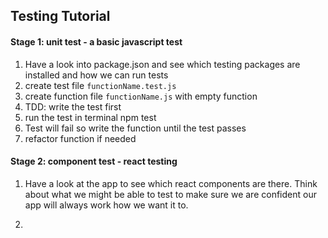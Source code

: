 ## Testing Tutorial


#### Stage 1: unit test - a basic javascript test
  1. Have a look into package.json and see which testing packages are installed and how we can run tests
  2. create test file `functionName.test.js`
  3. create function file `functionName.js` with empty function
  4. TDD: write the test first
  5. run the test in terminal npm test
  3. Test will fail so write the function until the test passes
  4. refactor function if needed

#### Stage 2: component test - react testing
  1. Have a look at the app to see which react components are there. Think about what we might be able to test to make sure we are confident our app will always work how we want it to.

  2.

